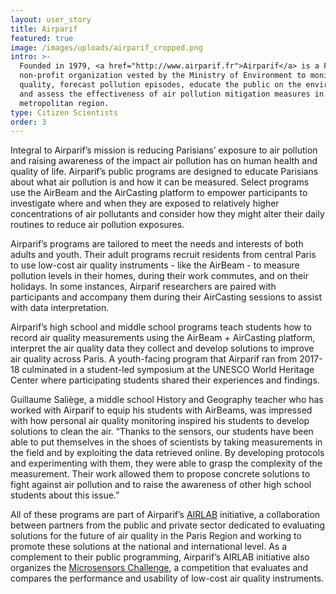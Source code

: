 ```yaml
---
layout: user_story
title: Airparif
featured: true
image: /images/uploads/airparif_cropped.png
intro: >-
  Founded in 1979, <a href="http://www.airparif.fr">Airparif</a> is a French
  non-profit organization vested by the Ministry of Environment to monitor air
  quality, forecast pollution episodes, educate the public on the environment,
  and assess the effectiveness of air pollution mitigation measures in the Paris
  metropolitan region. 
type: Citizen Scientists
order: 3
---
```

Integral to Airparif’s mission is reducing Parisians’ exposure to air pollution and raising awareness of the impact air pollution has on human health and quality of life. Airparif’s public programs are designed to educate Parisians about what air pollution is and how it can be measured. Select programs use the AirBeam and the AirCasting platform to empower participants to investigate where and when they are exposed to relatively higher concentrations of air pollutants and consider how they might alter their daily routines to reduce air pollution exposures.

Airparif’s programs are tailored to meet the needs and interests of both adults and youth. Their adult programs recruit residents from central Paris to use low-cost air quality instruments - like the AirBeam - to measure pollution levels in their homes, during their work commutes, and on their holidays. In some instances, Airparif researchers are paired with participants and accompany them during their AirCasting sessions to assist with data interpretation.

Airparif’s high school and middle school programs teach students how to record air quality measurements using the AirBeam + AirCasting platform, interpret the air quality data they collect and develop solutions to improve air quality across Paris.  A youth-facing program that Airparif ran from 2017-18 culminated in a student-led symposium at the UNESCO World Heritage Center where participating students shared their experiences and findings.

Guillaume Saliège, a middle school History and Geography teacher who has worked with Airparif to equip his students with AirBeams, was impressed with how personal air quality monitoring inspired his students to develop solutions to clean the air.  “Thanks to the sensors, our students have been able to put themselves in the shoes of scientists by taking measurements in the field and by exploiting the data retrieved online. By developing protocols and experimenting with them, they were able to grasp the complexity of the measurement. Their work allowed them to propose concrete solutions to fight against air pollution and to raise the awareness of other high school students about this issue.”

All of these programs are part of Airparif’s <a href="http://www.airlab.solutions/en">AIRLAB</a> initiative, a collaboration between partners from the public and private sector dedicated to evaluating solutions for the future of air quality in the Paris Region and working to promote these solutions at the national and international level. As a complement to their public programming, Airparif’s AIRLAB initiative also organizes the <a href="http://www.airlab.solutions/en/projects/microsensor-challenge-edition-2019">Microsensors Challenge</a>, a competition that evaluates and compares the performance and usability of low-cost air quality instruments.
